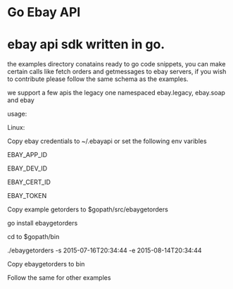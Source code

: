 Go Ebay  API
===
ebay api sdk written in go.
===

the examples directory conatains ready to go code snippets, you can make certain calls like fetch orders and getmessages to ebay servers, if you wish to contribute please follow the same schema as the examples.

we support a few apis the legacy one namespaced ebay.legacy, ebay.soap and ebay

usage: 

 Linux: 

Copy ebay credentials to ~/.ebayapi or set the following env varibles 

EBAY_APP_ID

EBAY_DEV_ID

EBAY_CERT_ID

EBAY_TOKEN

Copy example getorders to $gopath/src/ebaygetorders

go install ebaygetorders

cd to $gopath/bin

./ebaygetorders -s 2015-07-16T20:34:44 -e 2015-08-14T20:34:44

Copy ebaygetorders to bin

Follow the same for other examples
 
